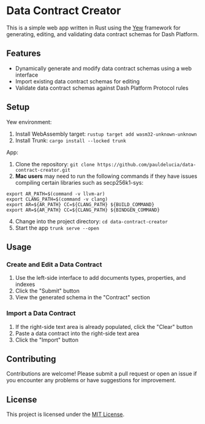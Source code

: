 # Data Contract Creator

This is a simple web app written in Rust using the [Yew](https://yew.rs/) framework for generating, editing, and validating data contract schemas for Dash Platform.

## Features

- Dynamically generate and modify data contract schemas using a web interface
- Import existing data contract schemas for editing
- Validate data contract schemas against Dash Platform Protocol rules

## Setup

Yew environment:

1. Install WebAssembly target: `rustup target add wasm32-unknown-unknown`
2. Install Trunk: `cargo install --locked trunk`

App:

1. Clone the repository: `git clone https://github.com/pauldelucia/data-contract-creator.git`
2. **Mac users** may need to run the following commands if they have issues compiling certain libraries such as secp256k1-sys:
```
export AR_PATH=$(command -v llvm-ar)
export CLANG_PATH=$(command -v clang)
export AR=${AR_PATH} CC=${CLANG_PATH} ${BUILD_COMMAND}
export AR=${AR_PATH} CC=${CLANG_PATH} ${BINDGEN_COMMAND}
```
4. Change into the project directory: `cd data-contract-creator`
5. Start the app `trunk serve --open`

## Usage

### Create and Edit a Data Contract

1. Use the left-side interface to add documents types, properties, and indexes
2. Click the "Submit" button
3. View the generated schema in the "Contract" section

### Import a Data Contract

1. If the right-side text area is already populated, click the "Clear" button
2. Paste a data contract into the right-side text area
3. Click the "Import" button

## Contributing

Contributions are welcome! Please submit a pull request or open an issue if you encounter any problems or have suggestions for improvement.

## License

This project is licensed under the [MIT License](https://opensource.org/licenses/MIT).
